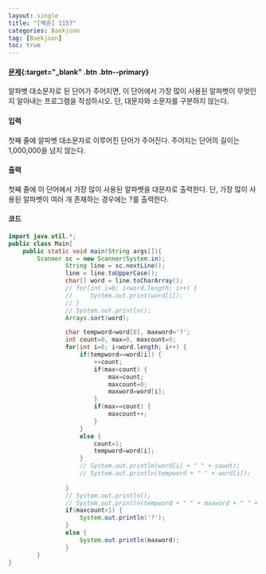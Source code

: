 ```yaml
---
layout: single
title: "[백준] 1157"
categories: Baekjoon
tag: [Baekjoon]
toc: true
---
```


#### [문제](https://www.acmicpc.net/problem/1157){:target="\_blank" .btn .btn--primary}
알파벳 대소문자로 된 단어가 주어지면, 이 단어에서 가장 많이 사용된 알파벳이 무엇인지 알아내는 프로그램을 작성하시오. 단, 대문자와 소문자를 구분하지 않는다.

#### 입력
첫째 줄에 알파벳 대소문자로 이루어진 단어가 주어진다. 주어지는 단어의 길이는 1,000,000을 넘지 않는다.

#### 출력
첫째 줄에 이 단어에서 가장 많이 사용된 알파벳을 대문자로 출력한다. 단, 가장 많이 사용된 알파벳이 여러 개 존재하는 경우에는 ?를 출력한다.

#### 코드
```java
import java.util.*;
public class Main{
	public static void main(String args[]){
		Scanner sc = new Scanner(System.in);
                String line = sc.nextLine();
                line = line.toUpperCase();
                char[] word = line.toCharArray();
                // for(int i=0; i<word.length; i++) {
                //     System.out.print(word[i]);
                // }
                // System.out.println();
                Arrays.sort(word);

                char tempword=word[0], maxword='?';
                int count=0, max=0, maxcount=0;
                for(int i=0; i<word.length; i++) {
                    if(tempword==word[i]) {
                        ++count;
                        if(max<count) {
                            max=count;
                            maxcount=0;
                            maxword=word[i];
                        }
                        if(max==count) {
                            maxcount++;
                        }
                    }
                    else {
                        count=1;
                        tempword=word[i];
                    }
                    // System.out.println(word[i] + " " + count);
                    // System.out.println(tempword + " " + word[i]);
                    
                }
                // System.out.println();
                // System.out.println(tempword + " " + maxword + " " + maxcount);
                if(maxcount>1) {
                    System.out.println('?');
                }
                else {
                    System.out.println(maxword);
                }
        }
}
```
